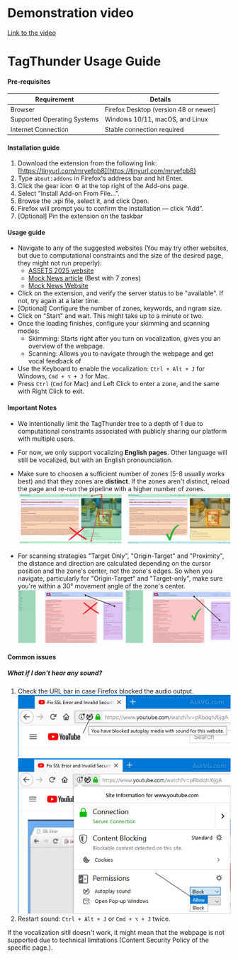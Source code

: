 # Demonstration video

[Link to the video](https://sdrive.cnrs.fr/s/sPJmor4KHaf7N8Z "Link to the demonstration video")

# TagThunder Usage Guide

#### Pre-requisites
| Requirement                        | Details                                                                 |
|------------------------------------|-------------------------------------------------------------------------|
| Browser                            | Firefox Desktop (version 48 or newer)                |
| Supported Operating Systems        | Windows 10/11, macOS, and Linux                           |
| Internet Connection                | Stable connection required                                    |

#### Installation guide
1. Download the extension from the following link: [https://tinyurl.com/mryefpb8](https://tinyurl.com/mryefpb8)
2. Type `about:addons` in Firefox's address bar and hit Enter.
3. Click the gear icon ⚙️ at the top right of the Add-ons page.
4. Select "Install Add-on From File…".
5. Browse the .xpi file, select it, and click Open.
6. Firefox will prompt you to confirm the installation — click “Add”.
7. [Optional] Pin the extension on the taskbar



#### Usage guide
- Navigate to any of the suggested websites (You may try other websites, but due to computational constraints and the size of the desired page, they might not run properly):
  - [ASSETS 2025 website](https://assets25.sigaccess.org/)
  - [Mock News article](https://article-tagthunder.netlify.app/) (Best with 7 zones)
  - [Mock News Website](https://news-tagthunder.netlify.app/)
- Click on the extension, and verify the server status to be "available". If not, try again at a later time.
- [Optional] Configure the number of zones, keywords, and ngram size.
- Click on "Start" and wait. This might take up to a minute or two.
- Once the loading finishes, configure your skimming and scanning modes:
  - Skimming: Starts right after you turn on vocalization, gives you an overview of the webpage.
  - Scanning: Allows you to navigate through the webpage and get vocal feedback of
- Use the Keyboard to enable the vocalization: `Ctrl + Alt + J` for Windows, `Cmd + ⌥ + J` for Mac.
- Press `Ctrl` (`Cmd` for Mac) and Left Click to enter a zone, and the same with Right Click to exit.


#### Important Notes
- We intentionally limit the TagThunder tree to a depth of 1 due to computational constraints associated with publicly sharing our platform with multiple users.
- For now, we only support vocalizing **English pages**. Other language will still be vocalized, but with an English pronounciation.
- Make sure to choosen a sufficient number of zones (5-8 usually works best) and that they zones are **distinct**. If the zones aren't distinct, reload the page and re-run the pipeline with a higher number of zones.
![Zones Illustration](./img/zones.png)

- For scanning strategies "Target Only", "Origin-Target" and "Proximity", the distance and direction are calculated depending on the cursor position and the zone's center, not the zone's edges. So when you navigate, particularly for "Origin-Target" and "Target-only", make sure you're within a 30° movement angle of the zone's center.
![Movement direction](./img/directionality.png)

#### Common issues
##### What if I don't hear any sound?

1. Check the URL bar in case Firefox blocked the audio output.
![Blocked](./img/blocked.png)
![Blocked](./img/authorize.png)
2. Restart sound: `Ctrl + Alt + J` or `Cmd + ⌥ + J` twice.

If the vocalization sitll doesn't work, it might mean that the webpage is not supported due to technical limitations (Content Security Policy of the specific page.).
